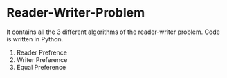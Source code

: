 # Reader-Writer-Problem
It contains all the 3 different algorithms of the reader-writer problem.
Code is written in Python.
1) Reader Prefrence
2) Writer Preference
3) Equal Preference

